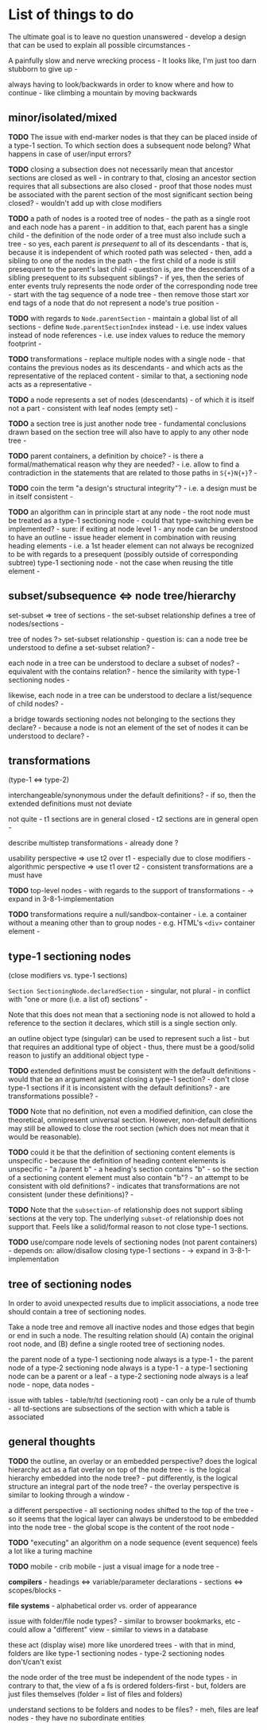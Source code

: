 
<!-- ======================================================================= -->
# List of things to do

The ultimate goal is to leave no question unanswered -
develop a design that can be used to explain all possible circumstances -

A painfully slow and nerve wrecking process -
It looks like, I'm just too darn stubborn to give up -

always having to look/backwards in order to
know where and how to continue -
like climbing a mountain by moving backwards

<!-- ======================================================================= -->
## minor/isolated/mixed

**TODO**
The issue with end-marker nodes is that they can be placed inside of a type-1
section. To which section does a subsequent node belong? What happens in
case of user/input errors?

**TODO**
closing a subsection does not necessarily mean that ancestor sections are
closed as well - in contrary to that, closing an ancestor section requires
that all subsections are also closed -
proof that those nodes must be associated with the parent section of the
most significant section being closed? -
wouldn't add up with close modifiers

**TODO**
a path of nodes is a rooted tree of nodes -
the path as a single root and each node has a parent -
in addition to that, each parent has a single child -
the definition of the node order of a tree must also include such a tree -
so yes, each parent *is presequent* to all of its descendants -
that is, because it is independent of which rooted path was selected -
then, add a sibling to one of the nodes in the path -
the first child of a node is still presequent to the parent's last child -
question is, are the descendants of a sibling
presequent to its subsequent siblings? -
if yes, then the series of enter events truly represents
the node order of the corresponding node tree -
start with the tag sequence of a node tree -
then remove those start xor end tags of a node
that do not represent a node's true position -

**TODO**
with regards to `Node.parentSection` -
maintain a global list of all sections -
define `Node.parentSectionIndex` instead -
i.e. use index values instead of node references -
i.e. use index values to reduce the memory footprint -

**TODO**
transformations -
replace multiple nodes with a single node -
that contains the previous nodes as its descendants -
and which acts as the representative of the replaced content -
similar to that, a sectioning node acts as a representative -

**TODO**
a node represents a set of nodes (descendants) -
of which it is itself not a part -
consistent with leaf nodes (empty set) -

**TODO**
a section tree is just another node tree -
fundamental conclusions drawn based on the section tree
will also have to apply to any other node tree -

**TODO**
parent containers, a definition by choice? -
is there a formal/mathematical reason why they are needed? -
i.e. allow to find a contradiction in the statements that
are related to those paths in `S{+}N{+}`? -

**TODO**
coin the term "a design's structural integrity"? -
i.e. a design must be in itself consistent -

**TODO**
an algorithm can in principle start at any node -
the root node must be treated as a type-1 sectioning node -
could that type-switching even be implemented? -
sure: if exiting at node level 1 -
any node can be understood to have an outline -
issue header element in combination with reusing heading elements -
i.e. a 1st header element can not always be recognized to be with
regards to a presequent (possibly outside of corresponding subtree)
type-1 sectioning node -
not the case when reusing the title element -

<!-- ======================================================================= -->
## subset/subsequence <=> node tree/hierarchy

set-subset => tree of sections -
the set-subset relationship defines a tree of nodes/sections -

tree of nodes ?> set-subset relationship -
question is: can a node tree be understood to define a set-subset relation? -

each node in a tree can be understood to declare a subset of nodes? -
equivalent with the contains relation? -
hence the similarity with type-1 sectioning nodes -

likewise, each node in a tree can be understood
to declare a list/sequence of child nodes? -

a bridge towards sectioning nodes not belonging
to the sections they declare? -
because a node is not an element of the set of nodes
it can be understood to declare? -

<!-- ======================================================================= -->
## transformations

(type-1 <=> type-2)

interchangeable/synonymous under the default definitions? -
if so, then the extended definitions must not deviate

not quite -
t1 sections are in general closed -
t2 sections are in general open -

describe multistep transformations -
already done ?

usability perspective => use t2 over t1 -
especially due to close modifiers -
algorithmic perspective => use t1 over t2 -
consistent transformations are a must have

**TODO**
top-level nodes -
with regards to the support of transformations -
-> expand in 3-8-1-implementation

**TODO**
transformations require a null/sandbox-container -
i.e. a container without a meaning other than to group nodes -
e.g. HTML's `<div>` container element -

<!-- ======================================================================= -->
## type-1 sectioning nodes

(close modifiers vs. type-1 sections)

`Section SectioningNode.declaredSection` - singular, not plural -
in conflict with "one or more (i.e. a list of) sections" -

Note that this does not mean that a sectioning node is not allowed to hold
a reference to the section it declares, which still is a single section only.

an outline object type (singular) can be used to represent such a list -
but that requires an additional type of object -
thus, there must be a good/solid reason to justify an additional object type -

**TODO**
extended definitions must be consistent with the default definitions -
would that be an argument against closing a type-1 section? -
don't close type-1 sections if it is inconsistent with the default definitions? -
are transformations possible? -

**TODO**
Note that no definition, not even a modified definition, can close the
theoretical, omnipresent universal section. However, non-default definitions
may still be allowed to close the root section (which does not mean that it
would be reasonable).

**TODO**
could it be that the definition of sectioning content elements is unspecific -
because the definition of heading content elements is unspecific -
"a /parent b" - a heading's section contains "b" -
so the section of a sectioning content element must also contain "b"? -
an attempt to be consistent with old definitions? -
indicates that transformations are not consistent (under these definitions)? -

**TODO**
Note that the `subsection-of` relationship does not support sibling sections
at the very top. The underlying `subset-of` relationship does not support
that. Feels like a solid/formal reason to not close type-1 sections.

**TODO**
use/compare node levels of sectioning nodes (not parent containers) -
depends on: allow/disallow closing type-1 sections -
-> expand in 3-8-1-implementation

<!-- ======================================================================= -->
## tree of sectioning nodes

In order to avoid unexpected results due to implicit associations,
a node tree should contain a tree of sectioning nodes.

Take a node tree and remove all inactive nodes and those edges that begin or
end in such a node. The resulting relation should (A) contain the original
root node, and (B) define a single rooted tree of sectioning nodes.

the parent node of a type-1 sectioning node always is a type-1 -
the parent node of a type-2 sectioning node always is a type-1 -
a type-1 sectioning node can be a parent or a leaf -
a type-2 sectioning node always is a leaf node - nope, data nodes -

issue with tables -
table/tr/td (sectioning root) -
can only be a rule of thumb -
all td-sections are subsections of the section with which a table is associated

<!-- ======================================================================= -->
## general thoughts

**TODO**
the outline, an overlay or an embedded perspective?
does the logical hierarchy act as a flat overlay on top of the node tree -
is the logical hierarchy embedded into the node tree? -
put differently, is the logical structure an integral part of the node tree? -
the overlay perspective is similar to looking through a window -

a different perspective -
all sectioning nodes shifted to the top of the tree -
so it seems that the logical layer can always be understood
to be embedded into the node tree -
the global scope is the content of the root node -

**TODO**
"executing" an algorithm on a node sequence (event sequence)
feels a lot like a turing machine

**TODO**
mobile - crib mobile -
just a visual image for a node tree -

**compilers** -
headings <=> variable/parameter declarations -
sections <=> scopes/blocks -

**file systems** -
alphabetical order vs. order of appearance

issue with folder/file node types? -
similar to browser bookmarks, etc -
could allow a "different" view -
similar to views in a database

these act (display wise) more like unordered trees -
with that in mind, folders are like type-1 sectioning nodes -
type-2 sectioning nodes don't/can't exist

the node order of the tree must be independent of the node types -
in contrary to that, the view of a fs is ordered folders-first -
but, folders are just files themselves (folder = list of files and folders)

understand sections to be folders and nodes to be files? -
meh, files are leaf nodes - they have no subordinate entities
